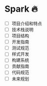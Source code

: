 # Spark 🔥

- [ ] 项目介绍和特点
- [ ] 技术栈说明
- [ ] 项目结构
- [ ] 开发指南
- [ ] 测试规范
- [ ] 样式开发
- [ ] 构建系统
- [ ] 贡献指南
- [ ] 代码规范
- [ ] 未来规划
